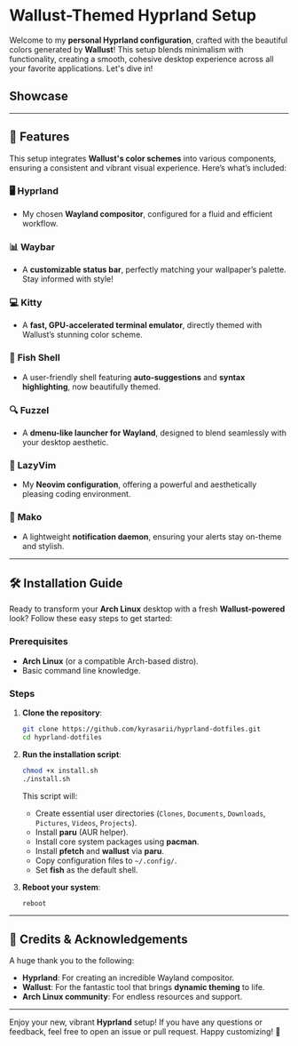 #  **Wallust-Themed Hyprland Setup** 

Welcome to my **personal Hyprland configuration**, crafted with the beautiful colors generated by **Wallust**! This setup blends minimalism with functionality, creating a smooth, cohesive desktop experience across all your favorite applications. Let's dive in!

## Showcase

---

## 🚀 **Features**

This setup integrates **Wallust's color schemes** into various components, ensuring a consistent and vibrant visual experience. Here’s what’s included:

### 🖥️ **Hyprland**  
- My chosen **Wayland compositor**, configured for a fluid and efficient workflow.

### 📊 **Waybar**  
- A **customizable status bar**, perfectly matching your wallpaper’s palette. Stay informed with style!

### 💻 **Kitty**  
- A **fast, GPU-accelerated terminal emulator**, directly themed with Wallust’s stunning color scheme.

### 🐠 **Fish Shell**  
- A user-friendly shell featuring **auto-suggestions** and **syntax highlighting**, now beautifully themed.

### 🔍 **Fuzzel**  
- A **dmenu-like launcher for Wayland**, designed to blend seamlessly with your desktop aesthetic.

### 📝 **LazyVim**  
- My **Neovim configuration**, offering a powerful and aesthetically pleasing coding environment.

### 🔔 **Mako**  
- A lightweight **notification daemon**, ensuring your alerts stay on-theme and stylish.

---

## 🛠️ **Installation Guide**

Ready to transform your **Arch Linux** desktop with a fresh **Wallust-powered** look? Follow these easy steps to get started:

### Prerequisites
- **Arch Linux** (or a compatible Arch-based distro).
- Basic command line knowledge.

### Steps

1. **Clone the repository**:

    ```bash
    git clone https://github.com/kyrasarii/hyprland-dotfiles.git
    cd hyprland-dotfiles
    ```

    
2. **Run the installation script**:

    ```bash
    chmod +x install.sh
    ./install.sh
    ```

   This script will:

   - Create essential user directories (`Clones`, `Documents`, `Downloads`, `Pictures`, `Videos`, `Projects`).
   - Install **paru** (AUR helper).
   - Install core system packages using **pacman**.
   - Install **pfetch** and **wallust** via **paru**.
   - Copy configuration files to `~/.config/`.
   - Set **fish** as the default shell.

3. **Reboot your system**:

    ```bash
    reboot
    ```

---

## 🙏 **Credits & Acknowledgements**

A huge thank you to the following:

- **Hyprland**: For creating an incredible Wayland compositor.  
- **Wallust**: For the fantastic tool that brings **dynamic theming** to life.  
- **Arch Linux community**: For endless resources and support.

---

Enjoy your new, vibrant **Hyprland** setup! If you have any questions or feedback, feel free to open an issue or pull request. Happy customizing! 💖
